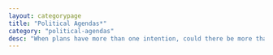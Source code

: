 ```yaml
---
layout: categorypage
title: "Political Agendas*"
category: "political-agendas"
desc: "When plans have more than one intention, could there be more than 1 reason for an action, politically? Calmly, we question..."
---
```

